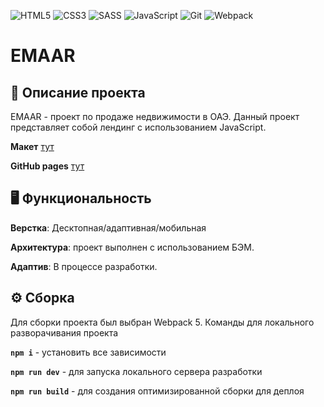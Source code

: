 ![HTML5](https://img.shields.io/badge/html5-%23E34F26.svg?style=for-the-badge&logo=html5&logoColor=white) ![CSS3](https://img.shields.io/badge/css3-%231572B6.svg?style=for-the-badge&logo=css3&logoColor=white) ![SASS](https://img.shields.io/badge/SASS-hotpink.svg?style=for-the-badge&logo=SASS&logoColor=white) ![JavaScript](https://img.shields.io/badge/javascript-%23323330.svg?style=for-the-badge&logo=javascript&logoColor=%23F7DF1E) ![Git](https://img.shields.io/badge/git-%23F05033.svg?style=for-the-badge&logo=git&logoColor=white) ![Webpack](https://img.shields.io/badge/webpack-%238DD6F9.svg?style=for-the-badge&logo=webpack&logoColor=black)
# EMAAR

## 📖 Описание проекта  
EMAAR - проект по продаже недвижимости в ОАЭ. Данный проект представляет собой лендинг с использованием JavaScript.

**Макет** [тут](https://www.figma.com/file/A05IKMZaE1BKbweYGmOxIK/Untitled?type=design&node-id=0-1&mode=design&t=FfFBHCXAuGlNVbY0-0)

**GitHub pages** [тут](https://ksushw.github.io/---------AX-INSANE/)

## 🖥️ Функциональность

**Верстка**: Десктопная/адаптивная/мобильная

**Архитектура**: проект выполнен с использованием БЭМ.

**Адаптив**: В процессе разработки.

## ⚙️ Сборка  
Для сборки проекта был выбран Webpack 5. Команды для локального разворачивания проекта

**`npm i`** - установить все зависимости

**`npm run dev`** - для запуска локального сервера разработки

**`npm run build`** - для создания оптимизированной сборки для деплоя

